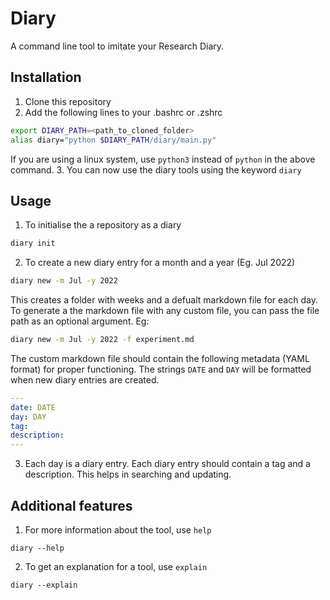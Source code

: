 # Diary
A command line tool to imitate your Research Diary.

## Installation
1. Clone this repository
2. Add the following lines to your .bashrc or .zshrc
```bash
export DIARY_PATH=<path_to_cloned_folder>
alias diary="python $DIARY_PATH/diary/main.py"
```
If you are using a linux system, use `python3` instead of `python` in the above command.
3. You can now use the diary tools using the keyword `diary`

## Usage
1. To initialise the a repository as a diary
```bash
diary init
```
2. To create a new diary entry for a month and a year (Eg. Jul 2022)
```bash
diary new -m Jul -y 2022
```
This creates a folder with weeks and a defualt markdown file for each day. To generate a the markdown file with any custom file, you can pass the file path as an optional argument. Eg:
```bash
diary new -m Jul -y 2022 -f experiment.md
```
The custom markdown file should contain the following metadata (YAML format) for proper functioning. The strings `DATE` and `DAY` will be formatted when new diary entries are created.
```yaml
---
date: DATE
day: DAY
tag:
description:
---
```
3. Each day is a diary entry. Each diary entry should contain a tag and a description. This helps in searching and updating.

## Additional features
1. For more information about the tool, use `help`
```
diary --help
```
2. To get an explanation for a tool, use `explain`
```
diary --explain
```